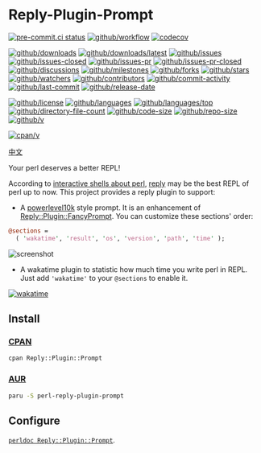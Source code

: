# Reply-Plugin-Prompt

[![pre-commit.ci status](https://results.pre-commit.ci/badge/github/Freed-Wu/Reply-Plugin-Prompt/main.svg)](https://results.pre-commit.ci/latest/github/Freed-Wu/Reply-Plugin-Prompt/main)
[![github/workflow](https://github.com/Freed-Wu/Reply-Plugin-Prompt/actions/workflows/main.yml/badge.svg)](https://github.com/Freed-Wu/Reply-Plugin-Prompt/actions)
[![codecov](https://codecov.io/gh/Freed-Wu/Reply-Plugin-Prompt/branch/main/graph/badge.svg)](https://codecov.io/gh/Freed-Wu/Reply-Plugin-Prompt)

[![github/downloads](https://shields.io/github/downloads/Freed-Wu/Reply-Plugin-Prompt/total)](https://github.com/Freed-Wu/Reply-Plugin-Prompt/releases)
[![github/downloads/latest](https://shields.io/github/downloads/Freed-Wu/Reply-Plugin-Prompt/latest/total)](https://github.com/Freed-Wu/Reply-Plugin-Prompt/releases/latest)
[![github/issues](https://shields.io/github/issues/Freed-Wu/Reply-Plugin-Prompt)](https://github.com/Freed-Wu/Reply-Plugin-Prompt/issues)
[![github/issues-closed](https://shields.io/github/issues-closed/Freed-Wu/Reply-Plugin-Prompt)](https://github.com/Freed-Wu/Reply-Plugin-Prompt/issues?q=is%3Aissue+is%3Aclosed)
[![github/issues-pr](https://shields.io/github/issues-pr/Freed-Wu/Reply-Plugin-Prompt)](https://github.com/Freed-Wu/Reply-Plugin-Prompt/pulls)
[![github/issues-pr-closed](https://shields.io/github/issues-pr-closed/Freed-Wu/Reply-Plugin-Prompt)](https://github.com/Freed-Wu/Reply-Plugin-Prompt/pulls?q=is%3Apr+is%3Aclosed)
[![github/discussions](https://shields.io/github/discussions/Freed-Wu/Reply-Plugin-Prompt)](https://github.com/Freed-Wu/Reply-Plugin-Prompt/discussions)
[![github/milestones](https://shields.io/github/milestones/all/Freed-Wu/Reply-Plugin-Prompt)](https://github.com/Freed-Wu/Reply-Plugin-Prompt/milestones)
[![github/forks](https://shields.io/github/forks/Freed-Wu/Reply-Plugin-Prompt)](https://github.com/Freed-Wu/Reply-Plugin-Prompt/network/members)
[![github/stars](https://shields.io/github/stars/Freed-Wu/Reply-Plugin-Prompt)](https://github.com/Freed-Wu/Reply-Plugin-Prompt/stargazers)
[![github/watchers](https://shields.io/github/watchers/Freed-Wu/Reply-Plugin-Prompt)](https://github.com/Freed-Wu/Reply-Plugin-Prompt/watchers)
[![github/contributors](https://shields.io/github/contributors/Freed-Wu/Reply-Plugin-Prompt)](https://github.com/Freed-Wu/Reply-Plugin-Prompt/graphs/contributors)
[![github/commit-activity](https://shields.io/github/commit-activity/w/Freed-Wu/Reply-Plugin-Prompt)](https://github.com/Freed-Wu/Reply-Plugin-Prompt/graphs/commit-activity)
[![github/last-commit](https://shields.io/github/last-commit/Freed-Wu/Reply-Plugin-Prompt)](https://github.com/Freed-Wu/Reply-Plugin-Prompt/commits)
[![github/release-date](https://shields.io/github/release-date/Freed-Wu/Reply-Plugin-Prompt)](https://github.com/Freed-Wu/Reply-Plugin-Prompt/releases/latest)

[![github/license](https://shields.io/github/license/Freed-Wu/Reply-Plugin-Prompt)](https://github.com/Freed-Wu/Reply-Plugin-Prompt/blob/main/LICENSE)
[![github/languages](https://shields.io/github/languages/count/Freed-Wu/Reply-Plugin-Prompt)](https://github.com/Freed-Wu/Reply-Plugin-Prompt)
[![github/languages/top](https://shields.io/github/languages/top/Freed-Wu/Reply-Plugin-Prompt)](https://github.com/Freed-Wu/Reply-Plugin-Prompt)
[![github/directory-file-count](https://shields.io/github/directory-file-count/Freed-Wu/Reply-Plugin-Prompt)](https://github.com/Freed-Wu/Reply-Plugin-Prompt)
[![github/code-size](https://shields.io/github/languages/code-size/Freed-Wu/Reply-Plugin-Prompt)](https://github.com/Freed-Wu/Reply-Plugin-Prompt)
[![github/repo-size](https://shields.io/github/repo-size/Freed-Wu/Reply-Plugin-Prompt)](https://github.com/Freed-Wu/Reply-Plugin-Prompt)
[![github/v](https://shields.io/github/v/release/Freed-Wu/Reply-Plugin-Prompt)](https://github.com/Freed-Wu/Reply-Plugin-Prompt)

[![cpan/v](https://img.shields.io/cpan/v/Reply-Plugin-Prompt)](https://metacpan.org/pod/Reply::Plugin::Prompt)

[中文](https://metacpan.org/release/FREED/Reply-Plugin-Prompt-0.0.18.0/source/README-zh_CN.md)

Your perl deserves a better REPL!

According to [interactive shells about perl](https://archive.shadowcat.co.uk/blog/matt-s-trout/mstpan-17/),
[reply](https://metacpan.org/pod/Reply) may be the best REPL of perl up to now.
This project provides a reply plugin to support:

- A [powerlevel10k](https://github.com/romkatv/powerlevel10k) style prompt. It
  is an enhancement of [Reply::Plugin::FancyPrompt](https://metacpan.org/pod/Reply::Plugin::FancyPrompt).
  You can customize these sections' order:

```perl
@sections =
  ( 'wakatime', 'result', 'os', 'version', 'path', 'time' );
```

![screenshot](https://user-images.githubusercontent.com/32936898/221406537-5c9222e2-23ed-423c-9860-671b06421aef.jpg)

- A wakatime plugin to statistic how much time you write perl in REPL. Just add `'wakatime'`
  to your `@sections` to enable it.

[![wakatime](https://user-images.githubusercontent.com/32936898/226532448-84086ab6-241a-45f0-b8c1-6db8a7bb3fcf.jpg)](https://wakatime.com)

## Install

### [CPAN](https://metacpan.org/pod/Reply::Plugin::Prompt)

```bash
cpan Reply::Plugin::Prompt
```

### [AUR](https://aur.archlinux.org/packages/perl-reply-plugin-prompt)

```bash
paru -S perl-reply-plugin-prompt
```

## Configure

[`perldoc Reply::Plugin::Prompt`](https://metacpan.org/pod/Reply::Plugin::Prompt).
